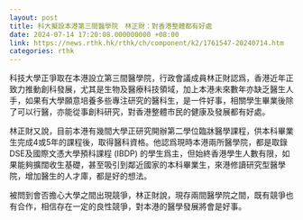 ```yaml
---
layout: post
title: 科大擬設本港第三間醫學院　林正財：對香港整體都有好處
date: 2024-07-14 17:20:08.000000000 +08:00
link: https://news.rthk.hk/rthk/ch/component/k2/1761547-20240714.htm
categories: rthk
---
```


科技大學正爭取在本港設立第三間醫學院，行政會議成員林正財認爲，香港近年正致力推動創科發展，尤其是生物及醫療科技領域，加上本港未來數年亦缺乏醫生人手，如果有大學願意培養多些專注研究的醫科生，是一件好事，相關學生畢業後除了可以行醫，亦能從事創科研究，對香港整體市民的健康及發展都有好處。

林正財又說，目前本港有幾間大學正研究開辦第二學位臨牀醫學課程，供本科畢業生完成4或5年的課程後，取得醫科資格。他認爲現時本港兩所醫學院，都是取錄DSE及國際文憑大學預科課程 (IBDP) 的學生爲主，但始終香港學生人數有限，如果能夠擴闊收生基礎，甚至吸引到鄰近國家的本科畢業生，來港修讀研究型醫學院，增加醫生的人才庫，都是好的想法。

被問到會否擔心大學之間出現競爭，林正財說，現存兩間醫學院之間，既有競爭也有合作，相信存在一定的良性競爭，對本港的醫學發展將會是好事。

